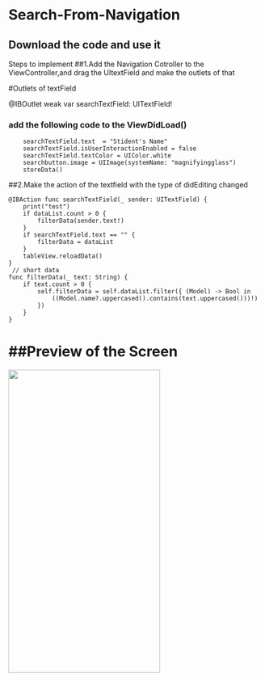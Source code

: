 # Search-From-Navigation

## Download the code and use it 
Steps to implement
##1.Add the Navigation Cotroller to the ViewController,and drag the UItextField and make the outlets of that 

#Outlets of textField

@IBOutlet weak var searchTextField: UITextField!
 
 
### add the following code to the ViewDidLoad()
   
       
        searchTextField.text  = "Stident's Name"
        searchTextField.isUserInteractionEnabled = false
        searchTextField.textColor = UIColor.white
        searchbutton.image = UIImage(systemName: "magnifyingglass")
        storeData()
        
        

    
    
##2.Make the action of the textfield with the type of didEditing changed
 
    @IBAction func searchTextField(_ sender: UITextField) {
        print("test")
        if dataList.count > 0 {
            filterData(sender.text!)
        }
        if searchTextField.text == "" {
            filterData = dataList
        }
        tableView.reloadData()
    }
     // short data
    func filterData(_ text: String) {
        if text.count > 0 {
            self.filterData = self.dataList.filter({ (Model) -> Bool in
                ((Model.name?.uppercased().contains(text.uppercased()))!)
            })
        }
    }
    
  
    
   # ##Preview of the Screen
  
  
<img src="https://github.com/sunilkr123/Search-From-Navigation/blob/master/SearchDemo/Attachment/search2.gif" width="300" height="600">
